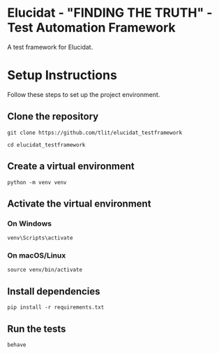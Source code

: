 # Elucidat - "FINDING THE TRUTH" - Test Automation Framework

  A test framework for Elucidat.

# Setup Instructions

  Follow these steps to set up the project environment.

## Clone the repository
    git clone https://github.com/tlit/elucidat_testframework

    cd elucidat_testframework

## Create a virtual environment
    python -m venv venv

## Activate the virtual environment
### On Windows
    venv\Scripts\activate
### On macOS/Linux
    source venv/bin/activate

## Install dependencies
    pip install -r requirements.txt

## Run the tests
    behave
